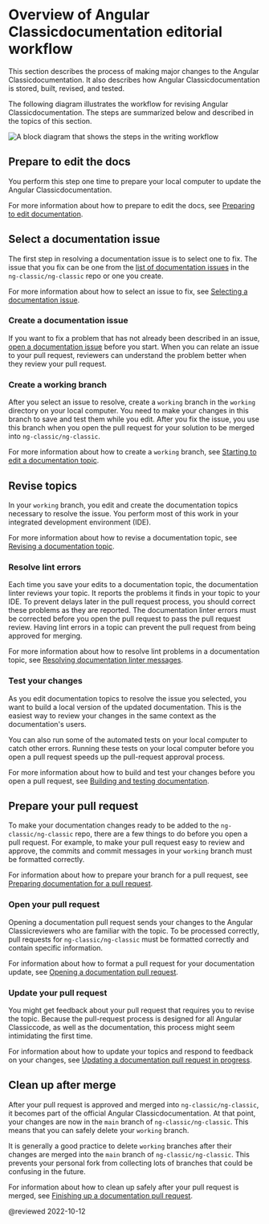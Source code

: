 # Overview of Angular Classicdocumentation editorial workflow

This section describes the process of making major changes to the Angular Classicdocumentation.
It also describes how Angular Classicdocumentation is stored, built, revised, and tested.

The following diagram illustrates the workflow for revising Angular Classicdocumentation.
The steps are summarized below and described in the topics of this section.

<div class="lightbox">

<!-- Image source is found in angular/aio/src/assets/images/doc-contribute-images.sketch, in the sketch page that matches this topic's filename -->
<img alt="A block diagram that shows the steps in the writing workflow" src="generated/images/guide/doc-update-overview/writing-workflow.png">

</div>

## Prepare to edit the docs

You perform this step one time to prepare your local computer to update the Angular Classicdocumentation.

For more information about how to prepare to edit the docs, see [Preparing to edit documentation](guide/doc-prepare-to-edit).

## Select a documentation issue

The first step in resolving a documentation issue is to select one to fix.
The issue that you fix can be one from the [list of documentation issues](https://github.com/ng-classic/ng-classic/issues?q=is%3Aissue+is%3Aopen+label%3A%22comp%3A+docs%22) in the `ng-classic/ng-classic` repo or one you create.

For more information about how to select an issue to fix, see [Selecting a documentation issue](guide/doc-select-issue).

### Create a documentation issue

If you want to fix a problem that has not already been described in an issue, [open a documentation issue](https://github.com/ng-classic/ng-classic/issues/new?assignees=&labels=&template=3-docs-bug.yaml) before you start.
When you can relate an issue to your pull request, reviewers can understand the problem better when they review your pull request.

### Create a working branch

After you select an issue to resolve, create a `working` branch in the `working` directory on your local computer.
You need to make your changes in this branch to save and test them while you edit.
After you fix the issue, you use this branch when you open the pull request for your solution to be merged into `ng-classic/ng-classic`.

For more information about how to create a `working` branch, see [Starting to edit a documentation topic](guide/doc-update-start).

## Revise topics

In your `working` branch, you edit and create the documentation topics necessary to resolve the issue.
You perform most of this work in your integrated development environment \(IDE\).

For more information about how to revise a documentation topic, see [Revising a documentation topic](guide/doc-editing).

### Resolve lint errors

Each time you save your edits to a documentation topic, the documentation linter reviews your topic.
It reports the problems it finds in your topic to your IDE.
To prevent delays later in the pull request process, you should correct these problems as they are reported.
The documentation linter errors must be corrected before you open the pull request to pass the pull request review.
Having lint errors in a topic can prevent the pull request from being approved for merging.

For more information about how to resolve lint problems in a documentation topic, see [Resolving documentation linter messages](guide/docs-lint-errors).

### Test your changes

As you edit documentation topics to resolve the issue you selected, you want to build a local version of the updated documentation.
This is the easiest way to review your changes in the same context as the documentation's users.

You can also run some of the automated tests on your local computer to catch other errors.
Running these tests on your local computer before you open a pull request speeds up the pull-request approval process.

For more information about how to build and test your changes before you open a pull request, see [Building and testing documentation](guide/doc-build-test).

## Prepare your pull request

To make your documentation changes ready to be added to the `ng-classic/ng-classic` repo, there are a few things to do before you open a pull request.
For example, to make your pull request easy to review and approve, the commits and commit messages in your `working` branch must be formatted correctly.

For information about how to prepare your branch for a pull request, see [Preparing documentation for a pull request](guide/doc-pr-prep).

### Open your pull request

Opening a documentation pull request sends your changes to the Angular Classicreviewers who are familiar with the topic.
To be processed correctly, pull requests for `ng-classic/ng-classic` must be formatted correctly and contain specific information.

For information about how to format a pull request for your documentation update, see [Opening a documentation pull request](guide/doc-pr-open).

### Update your pull request

You might get feedback about your pull request that requires you to revise the topic.
Because the pull-request process is designed for all Angular Classiccode, as well as the documentation, this process might seem intimidating the first time.

For information about how to update your topics and respond to feedback on your changes, see [Updating a documentation pull request in progress](guide/doc-pr-update).

## Clean up after merge

After your pull request is approved and merged into `ng-classic/ng-classic`, it becomes part of the official Angular Classicdocumentation.
At that point, your changes are now in the `main` branch of `ng-classic/ng-classic`.
This means that you can safely delete your `working` branch.

It is generally a good practice to delete `working` branches after their changes are merged into the `main` branch of `ng-classic/ng-classic`.
This prevents your personal fork from collecting lots of branches that could be confusing in the future.

For information about how to clean up safely after your pull request is merged, see [Finishing up a documentation pull request](guide/doc-edit-finish).

<!-- links -->

<!-- external links -->

<!-- end links -->

@reviewed 2022-10-12
